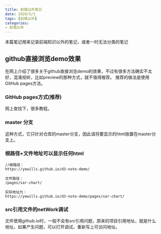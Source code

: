```yaml
---
title: 前端以外笔记
date: 2020/5/1
tags: [前端以外]
categories:
- 前端以外
---
```


本篇笔记用来记录前端知识以外的笔记，或者一时无法分类的笔记

## github直接浏览demo效果
在网上介绍了很多关于github直接浏览demo的效果，不过有很多方法确实不太好，混淆视听，比如preview的那种方式，就不值得推荐。
推荐的做法是使用GitHub pages方法。
### GitHub pages方式(推荐)
网上查找下，很多教程。
### master 分支
这种方式，它只针对仓库的master分支，因此请将要显示的html放置在master分支上。
### 根路径+文件地址可以显示任何html
```
//根路径：
https://yewills.github.io/d3-note-demo/

文件路径：
/pages/sar-chart/

实际地址为：
https://yewills.github.io/d3-note-demo/pages/sar-chart/

```
### src引用文件的netWork调试
文件使用github.io时，一般不会有src引用问题，原来的项目引用地址，就是什么地址，如果产生问题，可以打开调试，重新写上可访问地址。




